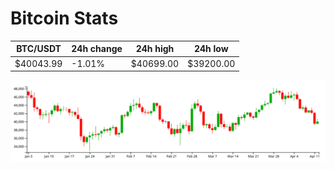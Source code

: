 # Bitcoin Stats

BTC/USDT|24h change|24h high|24h low|
|---|---|---|---|
|$40043.99|-1.01%|$40699.00|$39200.00|

<img src="./chart.svg">
